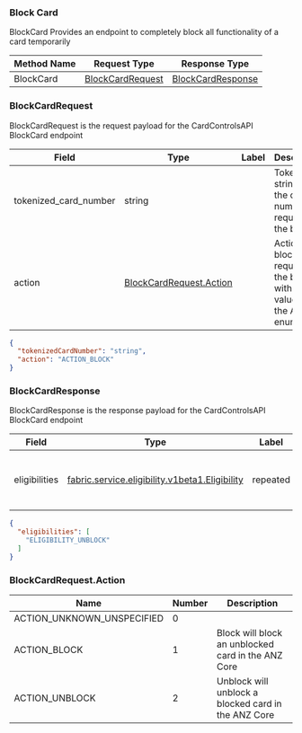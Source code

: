 ### Block Card

BlockCard Provides an endpoint to completely block all functionality of a card temporarily

| Method Name | Request Type | Response Type |
| ----------- | ------------ | ------------- |
| BlockCard | [BlockCardRequest](#BlockCardRequest) | [BlockCardResponse](#BlockCardResponse)  |

### BlockCardRequest

BlockCardRequest is the request payload for the CardControlsAPI BlockCard endpoint

| Field | Type | Label | Description |
| ----- | ---- | ----- | ----------- |
| tokenized_card_number | string |  | Tokenized string as the card number is required in the body |
| action | [BlockCardRequest.Action](#BlockCardRequest.Action) |  | Action for block is required in the body with the value from the Action enum set. |

```json
{
  "tokenizedCardNumber": "string",
  "action": "ACTION_BLOCK"
}
```

### BlockCardResponse

BlockCardResponse is the response payload for the CardControlsAPI BlockCard endpoint

| Field | Type | Label | Description |
| ----- | ---- | ----- | ----------- |
| eligibilities | [fabric.service.eligibility.v1beta1.Eligibility](https://backstage.fabric.gcpnp.anz/docs/default/API/fabric.service.eligibility.v1beta1.CardEligibilityAPI/api/can/) | repeated | Possible operations that can be performed on this card |

```json
{
  "eligibilities": [
    "ELIGIBILITY_UNBLOCK"
  ]
}
```

### BlockCardRequest.Action

| Name | Number | Description |
| ---- | ------ | ----------- |
| ACTION_UNKNOWN_UNSPECIFIED | 0 |  |
| ACTION_BLOCK | 1 | Block will block an unblocked card in the ANZ Core |
| ACTION_UNBLOCK | 2 | Unblock will unblock a blocked card in the ANZ Core |

